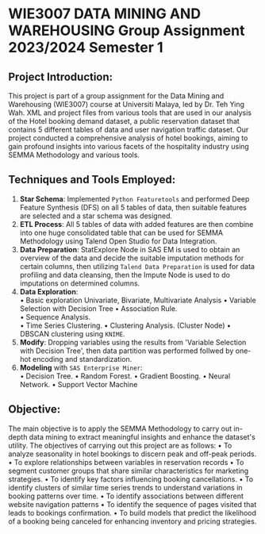 # WIE3007 DATA MINING AND WAREHOUSING Group Assignment 2023/2024 Semester 1
## Project Introduction:
This project is part of a group assignment for the Data Mining and Warehousing (WIE3007) course at Universiti Malaya, led by Dr. Teh Ying Wah. XML and project files from various tools that are used in our analysis of the Hotel booking demand dataset, a public reservation dataset that contains 5 different tables of data and user navigation traffic dataset. Our project conducted a comprehensive analysis of hotel bookings, aiming to gain profound insights into various facets of the hospitality industry using SEMMA Methodology and various tools.

## Techniques and Tools Employed:
1. **Star Schema**: Implemented `Python Featuretools` and performed Deep Feature Synthesis (DFS) on all 5 tables of data, then suitable features are selected and a star schema was designed.
2. **ETL Process**: All 5 tables of data with added features are then combine into one huge consolidated table that can be used for SEMMA Methodology using Talend Open Studio for Data Integration.
3. **Data Preparation**: StatExplore Node in SAS EM is used to obtain an overview of the data and decide the suitable imputation methods for certain columns, then utilizing  `Talend Data Preparation` is used for data profiling and data cleansing, then the Impute Node is used to do imputations on determined columns.
4. **Data Exploration**:  
• Basic exploration Univariate, Bivariate, Multivariate Analysis
• Variable Selection with Decision Tree
• Association Rule.  
• Sequence Analysis.  
• Time Series Clustering.
• Clustering Analysis. (Cluster Node)
• DBSCAN clustering using `KNIME`.
6. **Modify**: Dropping variables using the results from 'Variable Selection with Decision Tree', then data partition was performed follwed by one-hot encoding and standardization.
7. **Modeling** with `SAS Enterprise Miner`:  
• Decision Tree.
• Random Forest.
• Gradient Boosting.
• Neural Network.
• Support Vector Machine 

## Objective:
The main objective is to apply the SEMMA Methodology to carry out in-depth data mining to extract meaningful insights and enhance the dataset's utility.
The objectives of carrying out this project are as follows: 
• To analyze seasonality in hotel bookings to discern peak and off-peak periods.
• To explore relationships between variables in reservation records 
• To segment customer groups that share similar characteristics for marketing strategies.
• To identify key factors influencing booking cancellations.
• To identify clusters of similar time series trends to understand variations in booking patterns over time.
• To identify associations between different website navigation patterns
• To identify the sequence of pages visited that leads to bookings confirmation.
• To build models that predict the likelihood of a booking being canceled for enhancing inventory and pricing strategies.
